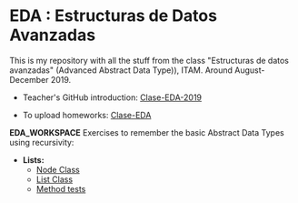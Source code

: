 # EDA : Estructuras de Datos Avanzadas
This is  my repository with all the stuff from the class "Estructuras de datos avanzadas" (Advanced Abstract Data Type)), ITAM. Around August-December 2019.

* Teacher's GitHub introduction: [Clase-EDA-2019](https://github.com/Clase-EDA/Clase-EDA-2019)

* To upload homeworks: [Clase-EDA](https://github.com/Clase-EDA)

**EDA_WORKSPACE**
Exercises to remember the basic Abstract Data Types using recursivity:
* **Lists:**
    * [Node Class](/DataStructures/List/Node.java)
    * [List Class](/DataStructures/List/List.java)
    * [Method tests](/DataStrucutres/List/TestList.java)
